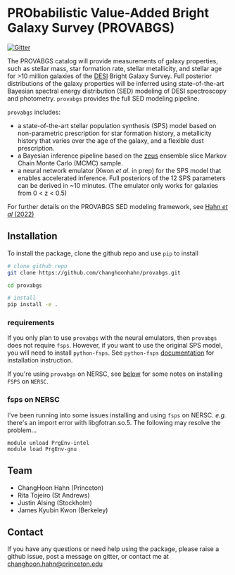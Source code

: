 # PRObabilistic Value-Added Bright Galaxy Survey (PROVABGS)
[![Gitter](https://badges.gitter.im/provabgs/provabgs.svg)](https://gitter.im/provabgs/provabgs?utm_source=badge&utm_medium=badge&utm_campaign=pr-badge)

The PROVABGS catalog will provide measurements of galaxy properties, such as stellar mass, 
star formation rate, stellar metallicity, and stellar age for >10 million galaxies of the 
[DESI](http://desi.lbl.gov/) Bright Galaxy Survey. 
Full posterior distributions of the galaxy properties will be inferred using state-of-the-art
Bayesian spectral energy distribution (SED) modeling of DESI spectroscopy and photometry.
`provabgs` provides the full SED modeling pipeline. 

`provabgs` includes: 
- a state-of-the-art stellar population synthesis (SPS) model based on
  non-parametric prescription for star formation history, a metallicity 
  history that varies over the age of the galaxy, and a flexible dust 
  prescription. 
- a Bayesian inference pipeline based on the [zeus](https://github.com/minaskar/zeus)
  ensemble slice Markov Chain Monte Carlo (MCMC) sample.  
- a neural network emulator (Kwon *et al.* in prep)  for the SPS model
  that enables accelerated inference. Full posteriors of the 12 SPS parameters 
  can be derived in ~10 minutes. (The emulator only works for galaxies from 0 <
  z < 0.5)

For further details on the PROVABGS SED modeling framework, see [Hahn *et al* (2022)](https://arxiv.org/abs/2202.01809)

## Installation
To install the package, clone the github repo and use `pip` to install  
```bash
# clone github repo 
git clone https://github.com/changhoonhahn/provabgs.git

cd provabgs

# install 
pip install -e . 
```

### requirements
If you only plan to use `provabgs` with the neural emulators, then `provabgs` 
does not require `fsps`. However, if you want to use the original SPS model, 
you will need to install `python-fsps`.  See `python-fsps`
[documentation](https://python-fsps.readthedocs.io/en/latest/) for installation
instruction. 

If you're using `provabgs` on NERSC, see [below](#fsps-on-nersc) for 
some notes on installing `FSPS` on `NERSC`.

### fsps on NERSC
I've been running into some issues installing and using `fsps` on NERSC. *e.g.*
there's an import error with libgfotran.so.5. The following may resolve the problem... 
```
module unload PrgEnv-intel
module load PrgEnv-gnu

```

## Team
- ChangHoon Hahn (Princeton)
- Rita Tojeiro (St Andrews)
- Justin Alsing (Stockholm) 
- James Kyubin Kwon (Berkeley) 


## Contact
If you have any questions or need help using the package, please raise a github issue, post a message on gitter, or contact me at changhoon.hahn@princeton.edu
